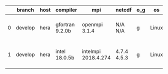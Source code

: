 |    | branch   | host   | compiler        | mpi                 | netcdf      | o_g   | os    | build   | u_pass   | u_fail   | s_pass   | s_fail   | e_pass   | e_fail   | nuopc_pass   | nuopc_fail   | artifacts_hash                                                                                                                                              | modified                  |
|----|----------|--------|-----------------|---------------------|-------------|-------|-------|---------|----------|----------|----------|----------|----------|----------|--------------|--------------|-------------------------------------------------------------------------------------------------------------------------------------------------------------|---------------------------|
|  0 | develop  | hera   | gfortran 9.2.0b | openmpi 3.1.4       | N/A N/A     | g     | Linux | pass    | pending  | pending  | pending  | pending  | pending  | pending  | pending      | pending      | [artifacts](https://github.com/esmf-org/esmf-test-artifacts/tree/6860666228f63d8baa22b946451eab04a1c3c77b/develop/hera/gfortran/9.2.0b/g/openmpi/3.1.4)     | 2022-05-20 05:59:07 +0000 |
|  1 | develop  | hera   | intel 18.0.5b   | intelmpi 2018.4.274 | 4.7.4 4.5.3 | g     | Linux | pass    | pending  | pending  | pending  | pending  | pending  | pending  | pending      | pending      | [artifacts](https://github.com/esmf-org/esmf-test-artifacts/tree/907c58e0d4d9b8de712e9a2055cead2c6f19e459/develop/hera/intel/18.0.5b/g/intelmpi/2018.4.274) | 2022-05-20 06:03:27 +0000 |